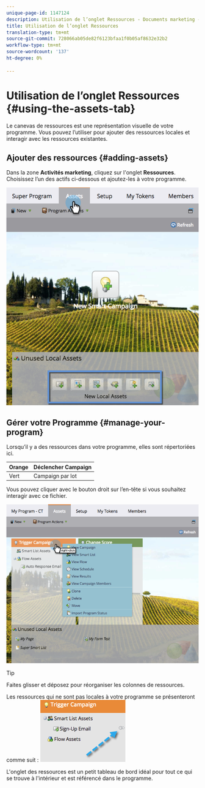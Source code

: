 ```yaml
---
unique-page-id: 1147124
description: Utilisation de l’onglet Ressources - Documents marketing - Documentation du produit
title: Utilisation de l’onglet Ressources
translation-type: tm+mt
source-git-commit: 728066ab05de82f6123bfaa1f0b05af8632e32b2
workflow-type: tm+mt
source-wordcount: '137'
ht-degree: 0%

---
```



# Utilisation de l’onglet Ressources {#using-the-assets-tab}

Le canevas de ressources est une représentation visuelle de votre programme. Vous pouvez l’utiliser pour ajouter des ressources locales et interagir avec les ressources existantes.

## Ajouter des ressources {#adding-assets}

Dans la zone **Activités marketing**, cliquez sur l&#39;onglet **Ressources**. Choisissez l’un des actifs ci-dessous et ajoutez-les à votre programme.

![](assets/programassets.png)

## Gérer votre Programme {#manage-your-program}

Lorsqu’il y a des ressources dans votre programme, elles sont répertoriées ici.

| Orange | Déclencher Campaign |
|---|---|
| Vert | Campaign par lot |

Vous pouvez cliquer avec le bouton droit sur l’en-tête si vous souhaitez interagir avec ce fichier.

![](assets/assetsprefilled.png)

>[!TIP]
>
>Faites glisser et déposez pour réorganiser les colonnes de ressources.

Les ressources qui ne sont pas locales à votre programme se présenteront comme suit :  ![](assets/image2014-9-18-16-3a30-3a33.png)

L&#39;onglet des ressources est un petit tableau de bord idéal pour tout ce qui se trouve à l&#39;intérieur et est référencé dans le programme.

